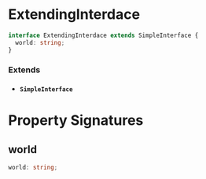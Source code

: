# ExtendingInterdace

```typescript
interface ExtendingInterdace extends SimpleInterface {
  world: string;
}
```

### Extends

- #### `SimpleInterface`

# Property Signatures

## world

```typescript
world: string;
```
